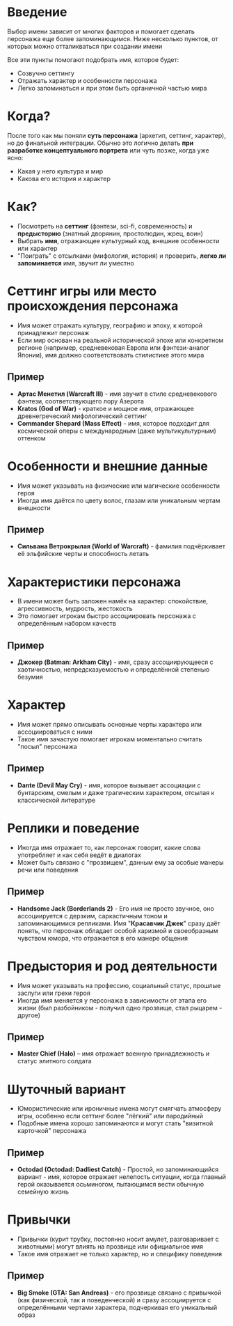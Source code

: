 # Введение
Выбор имени зависит от многих факторов и помогает сделать персонажа еще более запоминающимся. Ниже несколько пунктов, от которых можно отталикваться при создании имени

Все эти пункты помогают подобрать имя, которое будет:
- Созвучно сеттингу
- Отражать характер и особенности персонажа
- Легко запоминаться и при этом быть органичной частью мира

# Когда?
После того как мы поняли **суть персонажа** (архетип, сеттинг, характер), но до финальной интеграции. Обычно это логично делать **при разработке концептуального портрета** или чуть позже, когда уже ясно:
- Какая у него культура и мир
- Какова его история и характер
# Как?
- Посмотреть на **сеттинг** (фэнтези, sci-fi, современность) и **предысторию** (знатный дворянин, простолюдин, жрец, воин)
- Выбрать **имя**, отражающее культурный код, внешние особенности или характер
- "Поиграть" с отсылками (мифология, история) и проверить, **легко ли запоминается** имя, звучит ли уместно
# Сеттинг игры или место происхождения персонажа
- Имя может отражать культуру, географию и эпоху, к которой принадлежит персонаж
- Если мир основан на реальной исторической эпохе или конкретном регионе (например, средневековая Европа или фэнтези-аналог Японии), имя должно соответствовать стилистике этого мира
## Пример
- **Артас Менетил (Warcraft III)** - имя звучит в стиле средневекового фэнтези, соответствующего лору Азерота
- **Kratos (God of War)** - краткое и мощное имя, отражающее древнегреческий мифологический сеттинг
- **Commander Shepard (Mass Effect)** - имя, которое подходит для космической оперы с международным (даже мультикультурным) оттенком
# Особенности и внешние данные
- Имя может указывать на физические или магические особенности героя
- Иногда имя даётся по цвету волос, глазам или уникальным чертам внешности
## Пример
- **Сильвана Ветрокрылая (World of Warcraft)** - фамилия подчёркивает её эльфийские черты и способность летать
# Характеристики персонажа
- В имени может быть заложен намёк на характер: спокойствие, агрессивность, мудрость, жестокость
- Это помогает игрокам быстро ассоциировать персонажа с определённым набором качеств
## Пример
- **Джокер (Batman: Arkham City)** - имя, сразу ассоциирующееся с хаотичностью, непредсказуемостью и определённой степенью безумия
# Характер
- Имя может прямо описывать основные черты характера или ассоциироваться с ними
- Такое имя зачастую помогает игрокам моментально считать "посыл" персонажа
## Пример
- **Dante (Devil May Cry)** - имя, которое вызывает ассоциации с бунтарским, смелым и даже трагическим характером, отсылая к классической литературе
# Реплики и поведение
- Иногда имя отражает то, как персонаж говорит, какие слова употребляет и как себя ведёт в диалогах
- Может быть связано с "прозвищем", данным ему за особые манеры речи или поведения
## Пример
- **Handsome Jack (Borderlands 2)** - Его имя не просто звучное, оно ассоциируется с дерзким, саркастичным тоном и запоминающимися репликами. Имя "**Красавчик Джек**" сразу даёт понять, что персонаж обладает особой харизмой и своеобразным чувством юмора, что отражается в его манере общения
# Предыстория и род деятельности
- Имя может указывать на профессию, социальный статус, прошлые заслуги или грехи героя
- Иногда имя меняется у персонажа в зависимости от этапа его жизни (был разбойником - получил одно прозвище, стал рыцарем - другое)
## Пример
- **Master Chief (Halo)** – имя отражает военную принадлежность и статус элитного солдата
# Шуточный вариант
- Юмористические или ироничные имена могут смягчать атмосферу игры, особенно если сеттинг более "лёгкий" или пародийный
- Подобные имена хорошо запоминаются и могут стать "визитной карточкой" персонажа
## Пример
- **Octodad (Octodad: Dadliest Catch)** - Простой, но запоминающийся вариант - имя, которое отражает нелепость ситуации, когда главный герой оказывается осьминогом, пытающимся вести обычную семейную жизнь
# Привычки
- Привычки (курит трубку, постоянно носит амулет, разговаривает с животными) могут влиять на прозвище или официальное имя
- Такое имя отражает не только характер, но и специфику поведения
## Пример
- **Big Smoke (GTA: San Andreas)** - его прозвище связано с привычкой (как физической, так и поведенческой) и сразу ассоциируется с определёнными чертами характера, подчеркивая его уникальный образ